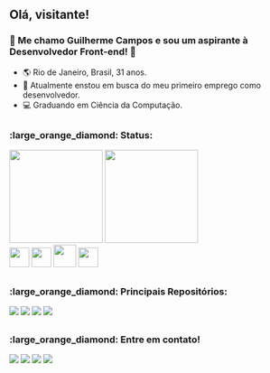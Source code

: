 ## Olá, visitante!
### :large_orange_diamond: Me chamo Guilherme Campos e sou um aspirante à Desenvolvedor Front-end! 👋

- :earth_americas: Rio de Janeiro, Brasil, 31 anos.
- 🔭 Atualmente enstou em busca do meu primeiro emprego como desenvolvedor.
- :computer: Graduando em Ciência da Computação.
##
<h3>:large_orange_diamond: Status:</h3>
<div>
  <img height="165em" src="https://github-readme-stats.vercel.app/api?username=Campos2002&show_icons=true&theme=vision-friendly-dark"/>
  <img height="165em" src="https://github-readme-stats.vercel.app/api/top-langs/?username=Campos2002&theme=vision-friendly-dark"/>
</div>
<div>
  <img height="35em" src="https://cdn.jsdelivr.net/gh/devicons/devicon/icons/html5/html5-original.svg"/>
  <img height="35em" src="https://cdn.jsdelivr.net/gh/devicons/devicon/icons/css3/css3-original.svg"/>
  <img height="40em" src="https://cdn.jsdelivr.net/gh/devicons/devicon/icons/bootstrap/bootstrap-original.svg"/>
  <img height="35em" src="https://cdn.jsdelivr.net/gh/devicons/devicon/icons/javascript/javascript-original.svg"/>
</div>

##
<h3>:large_orange_diamond: Principais Repositórios:</h3>
<a href="https://github.com/Campos2002/O-Resgate-Game-JavaScript"><img src="https://github-readme-stats.vercel.app/api/pin/?username=Campos2002&repo=O-Resgate-Game-JavaScript&theme=darcula"></a>
<a href="https://github.com/Campos2002/Virtual-Bank-Landing-Page"><img src="https://github-readme-stats.vercel.app/api/pin/?username=Campos2002&repo=Virtual-Bank-Landing-Page&theme=darcula"></a>
<a href="https://github.com/Campos2002/Clone-Netflix-Landing-Page"><img src="https://github-readme-stats.vercel.app/api/pin/?username=Campos2002&repo=Clone-Netflix-Landing-Page&theme=darcula"></a>
<a href="https://github.com/Campos2002/Clone-Spotify-Landing-Page"><img src="https://github-readme-stats.vercel.app/api/pin/?username=Campos2002&repo=Clone-Spotify-Landing-Page&theme=darcula"></a>

##
<h3>:large_orange_diamond: Entre em contato!</h3>
<div>
  <a href="mailto:campereira91@gmail.com"><img src="https://img.shields.io/badge/Gmail-D14836?style=for-the-badge&logo=gmail&logoColor=white" target="_blank"></a>
  <a href="https://api.whatsapp.com/send?phone=5521994008518&text=Olá%20Guilherme!%20Encontrei%20seu%20perfil%20no%20GitHub." target="_blank"><img    src="https://img.shields.io/badge/WhatsApp-25D366?style=for-the-badge&logo=whatsapp&logoColor=white" target="_blank"></a>
  <a href="https://www.instagram.com/eu.guicampos/" target="_blank"><img src="https://img.shields.io/badge/Instagram-E4405F?style=for-the-badge&logo=instagram&logoColor=white" target="_blank"></a>
  <a href="https://www.linkedin.com/in/luiz-guilherme-campos-21a67522a/" target="_blank"><img src="https://img.shields.io/badge/LinkedIn-0077B5?style=for-the-badge&logo=linkedin&logoColor=white" target="_blank"></a>
</div>
